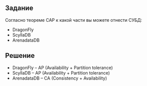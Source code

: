 ## Задание

Согласно теореме CAP к какой части вы можете отнести СУБД:
- DragonFly 
- ScyllaDB
- ArenadataDB

## Решение

- DragonFly – AP (Availability + Partition tolerance)
- ScyllaDB – AP (Availability + Partition tolerance)
- ArenadataDB – CA (Consistency + Availability)






